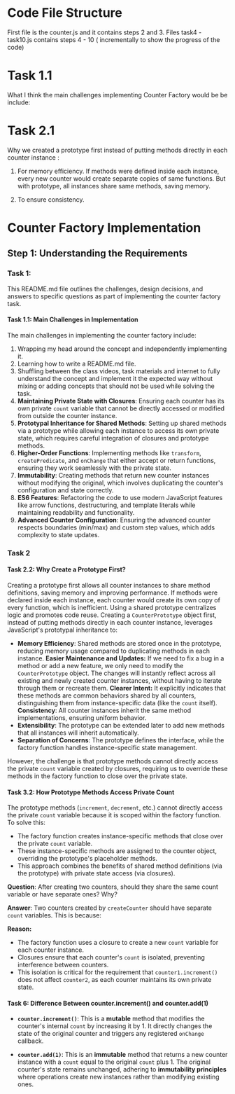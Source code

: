 # Code File Structure

First file is the counter.js and it contains steps 2 and 3.
Files task4 - task10.js contains steps 4 - 10 ( incrementally to show the progress of the code)

# Task 1.1

What I think the main challenges implementing Counter Factory would be be include:

# Task 2.1

Why we created a prototype first instead of putting methods directly in each counter instance :

1. For memory efficiency. If methods were defined inside each instance, every new counter would create separate copies of same functions. But with prototype, all instances share same methods, saving memory.

2. To ensure consistency.

# Counter Factory Implementation

## Step 1: Understanding the Requirements

### Task 1:

This README.md file outlines the challenges, design decisions, and answers to specific questions as part of implementing the counter factory task.

#### Task 1.1: Main Challenges in Implementation

The main challenges in implementing the counter factory include:

1. Wrapping my head around the concept and independently implementing it.
2. Learning how to write a README.md file.
3. Shuffling between the class videos, task materials and internet to fully understand the concept and implement it the expected way without mixing or adding concepts that should not be used while solving the task.
4. **Maintaining Private State with Closures**: Ensuring each counter has its own private `count` variable that cannot be directly accessed or modified from outside the counter instance.
5. **Prototypal Inheritance for Shared Methods**: Setting up shared methods via a prototype while allowing each instance to access its own private state, which requires careful integration of closures and prototype methods.
6. **Higher-Order Functions**: Implementing methods like `transform`, `createPredicate`, and `onChange` that either accept or return functions, ensuring they work seamlessly with the private state.
7. **Immutability**: Creating methods that return new counter instances without modifying the original, which involves duplicating the counter's configuration and state correctly.
8. **ES6 Features**: Refactoring the code to use modern JavaScript features like arrow functions, destructuring, and template literals while maintaining readability and functionality.
9. **Advanced Counter Configuration**: Ensuring the advanced counter respects boundaries (min/max) and custom step values, which adds complexity to state updates.

### Task 2

#### Task 2.2: Why Create a Prototype First?

Creating a prototype first allows all counter instances to share method definitions, saving memory and improving performance. If methods were declared inside each instance, each counter would create its own copy of every function, which is inefficient. Using a shared prototype centralizes logic and promotes code reuse. Creating a `CounterPrototype` object first, instead of putting methods directly in each counter instance, leverages JavaScript's prototypal inheritance to:

- **Memory Efficiency**: Shared methods are stored once in the prototype, reducing memory usage compared to duplicating methods in each instance.
  **Easier Maintenance and Updates:** If we need to fix a bug in a method or add a new feature, we only need to modify the `CounterPrototype` object. The changes will instantly reflect across all existing and newly created counter instances, without having to iterate through them or recreate them.
  **Clearer Intent:** It explicitly indicates that these methods are common behaviors shared by all counters, distinguishing them from instance-specific data (like the `count` itself).
  **Consistency**: All counter instances inherit the same method implementations, ensuring uniform behavior.
- **Extensibility**: The prototype can be extended later to add new methods that all instances will inherit automatically.
- **Separation of Concerns**: The prototype defines the interface, while the factory function handles instance-specific state management.

However, the challenge is that prototype methods cannot directly access the private `count` variable created by closures, requiring us to override these methods in the factory function to close over the private state.

#### Task 3.2: How Prototype Methods Access Private Count

The prototype methods (`increment`, `decrement`, etc.) cannot directly access the private `count` variable because it is scoped within the factory function. To solve this:

- The factory function creates instance-specific methods that close over the private `count` variable.
- These instance-specific methods are assigned to the counter object, overriding the prototype's placeholder methods.
- This approach combines the benefits of shared method definitions (via the prototype) with private state access (via closures).

**Question**: After creating two counters, should they share the same count variable or have separate ones? Why?

**Answer**: Two counters created by `createCounter` should have separate `count` variables. This is because:

**Reason:**

- The factory function uses a closure to create a new `count` variable for each counter instance.
- Closures ensure that each counter's `count` is isolated, preventing interference between counters.
- This isolation is critical for the requirement that `counter1.increment()` does not affect `counter2`, as each counter maintains its own private state.

#### Task 6: Difference Between counter.increment() and counter.add(1)

- **`counter.increment()`**: This is a **mutable** method that modifies the counter's internal `count` by increasing it by 1. It directly changes the state of the original counter and triggers any registered `onChange` callback.

- **`counter.add(1)`**: This is an **immutable** method that returns a new counter instance with a `count` equal to the original `count` plus 1. The original counter's state remains unchanged, adhering to **immutability principles** where operations create new instances rather than modifying existing ones.
